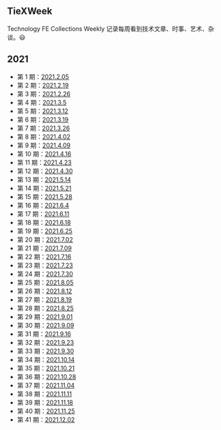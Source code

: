 ## TieXWeek
Technology FE Collections Weekly
记录每周看到技术文章、时事、艺术、杂谈。😃

## 2021
- 第 1 期：[2021.2.05](docs/2021_2_05.md)
- 第 2 期：[2021.2.19](docs/2021_2_19.md)
- 第 3 期：[2021.2.26](docs/2021_2_26.md)
- 第 4 期：[2021.3.5](docs/2021_3_05.md)
- 第 5 期：[2021.3.12](docs/2021_3_12.md)
- 第 6 期：[2021.3.19](docs/2021_3_19.md)
- 第 7 期：[2021.3.26](docs/2021_3_26.md)
- 第 8 期：[2021.4.02](docs/2021_4_02.md)
- 第 9 期：[2021.4.09](docs/2021_4_09.md)
- 第 10 期：[2021.4.16](docs/2021_4_16.md)
- 第 11 期：[2021.4.23](docs/2021_4_23.md)
- 第 12 期：[2021.4.30](docs/2021_4_30.md)
- 第 13 期：[2021.5.14](docs/2021_5_14.md)
- 第 14 期：[2021.5.21](docs/2021_5_21.md)
- 第 15 期：[2021.5.28](docs/2021_5_28.md)
- 第 16 期：[2021.6.4](docs/2021_6_4.md)
- 第 17 期：[2021.6.11](docs/2021_6_11.md)
- 第 18 期：[2021.6.18](docs/2021_6_18.md)
- 第 19 期：[2021.6.25](docs/2021_6_25.md)
- 第 20 期：[2021.7.02](docs/2021_7_02.md)
- 第 21 期：[2021.7.09](docs/2021_7_09.md)
- 第 22 期：[2021.7.16](docs/2021_7_16.md)
- 第 23 期：[2021.7.23](docs/2021_7_23.md)
- 第 24 期：[2021.7.30](docs/2021_7_30.md)
- 第 25 期：[2021.8.05](docs/2021_8_05.md)
- 第 26 期：[2021.8.12](docs/2021_8_12.md)
- 第 27 期：[2021.8.19](docs/2021_8_19.md)
- 第 28 期：[2021.8.25](docs/2021_8_25.md)
- 第 29 期：[2021.9.01](docs/2021_9_01.md)
- 第 30 期：[2021.9.09](docs/2021_9_09.md)
- 第 31 期：[2021.9.16](docs/2021_9_16.md)
- 第 32 期：[2021.9.23](docs/2021_9_23.md)
- 第 33 期：[2021.9.30](docs/2021_9_30.md)
- 第 34 期：[2021.10.14](docs/2021_10_14.md)
- 第 35 期：[2021.10.21](docs/2021_10_21.md)
- 第 36 期：[2021.10.28](docs/2021_10_28.md)
- 第 37 期：[2021.11.04](docs/2021_11_04.md)
- 第 38 期：[2021.11.11](docs/2021_11_11.md)
- 第 39 期：[2021.11.18](docs/2021_11_18.md)
- 第 40 期：[2021.11.25](docs/2021_11_25.md)
- 第 41 期：[2021.12.02](docs/2021_12_02.md)
